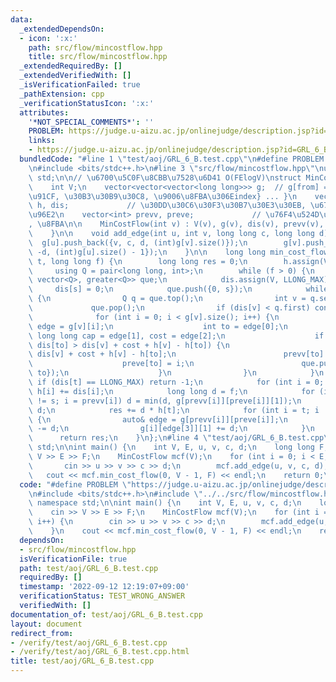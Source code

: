 ```yaml
---
data:
  _extendedDependsOn:
  - icon: ':x:'
    path: src/flow/mincostflow.hpp
    title: src/flow/mincostflow.hpp
  _extendedRequiredBy: []
  _extendedVerifiedWith: []
  _isVerificationFailed: true
  _pathExtension: cpp
  _verificationStatusIcon: ':x:'
  attributes:
    '*NOT_SPECIAL_COMMENTS*': ''
    PROBLEM: https://judge.u-aizu.ac.jp/onlinejudge/description.jsp?id=GRL_6_B
    links:
    - https://judge.u-aizu.ac.jp/onlinejudge/description.jsp?id=GRL_6_B
  bundledCode: "#line 1 \"test/aoj/GRL_6_B.test.cpp\"\n#define PROBLEM \"https://judge.u-aizu.ac.jp/onlinejudge/description.jsp?id=GRL_6_B\"\
    \n#include <bits/stdc++.h>\n#line 3 \"src/flow/mincostflow.hpp\"\nusing namespace\
    \ std;\n\n// \u6700\u5C0F\u8CBB\u7528\u6D41 O(FElogV)\nstruct MinCostFlow {\n\
    \    int V;\n    vector<vector<vector<long long>>> g;  // g[from] = {{to, \u5BB9\
    \u91CF, \u30B3\u30B9\u30C8, \u9006\u8FBA\u306Eindex} ... }\n    vector<long long>\
    \ h, dis;             // \u30DD\u30C6\u30F3\u30B7\u30E3\u30EB, \u6700\u77ED\u8DDD\
    \u96E2\n    vector<int> prevv, preve;             // \u76F4\u524D\u306E\u9802\u70B9\
    , \u8FBA\n\n    MinCostFlow(int v) : V(v), g(v), dis(v), prevv(v), preve(v) {\n\
    \    }\n\n    void add_edge(int u, int v, long long c, long long d) {\n      \
    \  g[u].push_back({v, c, d, (int)g[v].size()});\n        g[v].push_back({u, 0,\
    \ -d, (int)g[u].size() - 1});\n    }\n\n    long long min_cost_flow(int s, int\
    \ t, long long f) {\n        long long res = 0;\n        h.assign(V, 0);\n   \
    \     using Q = pair<long long, int>;\n        while (f > 0) {\n            priority_queue<Q,\
    \ vector<Q>, greater<Q>> que;\n            dis.assign(V, LLONG_MAX);\n       \
    \     dis[s] = 0;\n            que.push({0, s});\n            while (que.size())\
    \ {\n                Q q = que.top();\n                int v = q.second;\n   \
    \             que.pop();\n                if (dis[v] < q.first) continue;\n  \
    \              for (int i = 0; i < g[v].size(); i++) {\n                    auto\
    \ edge = g[v][i];\n                    int to = edge[0];\n                   \
    \ long long cap = edge[1], cost = edge[2];\n                    if (cap > 0 and\
    \ dis[to] > dis[v] + cost + h[v] - h[to]) {\n                        dis[to] =\
    \ dis[v] + cost + h[v] - h[to];\n                        prevv[to] = v;\n    \
    \                    preve[to] = i;\n                        que.push({dis[to],\
    \ to});\n                    }\n                }\n            }\n           \
    \ if (dis[t] == LLONG_MAX) return -1;\n            for (int i = 0; i < V; i++)\
    \ h[i] += dis[i];\n            long long d = f;\n            for (int i = t; i\
    \ != s; i = prevv[i]) d = min(d, g[prevv[i]][preve[i]][1]);\n            f -=\
    \ d;\n            res += d * h[t];\n            for (int i = t; i != s; i = prevv[i])\
    \ {\n                auto& edge = g[prevv[i]][preve[i]];\n                edge[1]\
    \ -= d;\n                g[i][edge[3]][1] += d;\n            }\n        }\n  \
    \      return res;\n    }\n};\n#line 4 \"test/aoj/GRL_6_B.test.cpp\"\nusing namespace\
    \ std;\n\nint main() {\n    int V, E, u, v, c, d;\n    long long F;\n    cin >>\
    \ V >> E >> F;\n    MinCostFlow mcf(V);\n    for (int i = 0; i < E; i++) {\n \
    \       cin >> u >> v >> c >> d;\n        mcf.add_edge(u, v, c, d);\n    }\n \
    \   cout << mcf.min_cost_flow(0, V - 1, F) << endl;\n    return 0;\n}\n"
  code: "#define PROBLEM \"https://judge.u-aizu.ac.jp/onlinejudge/description.jsp?id=GRL_6_B\"\
    \n#include <bits/stdc++.h>\n#include \"../../src/flow/mincostflow.hpp\"\nusing\
    \ namespace std;\n\nint main() {\n    int V, E, u, v, c, d;\n    long long F;\n\
    \    cin >> V >> E >> F;\n    MinCostFlow mcf(V);\n    for (int i = 0; i < E;\
    \ i++) {\n        cin >> u >> v >> c >> d;\n        mcf.add_edge(u, v, c, d);\n\
    \    }\n    cout << mcf.min_cost_flow(0, V - 1, F) << endl;\n    return 0;\n}\n"
  dependsOn:
  - src/flow/mincostflow.hpp
  isVerificationFile: true
  path: test/aoj/GRL_6_B.test.cpp
  requiredBy: []
  timestamp: '2022-09-12 12:19:07+09:00'
  verificationStatus: TEST_WRONG_ANSWER
  verifiedWith: []
documentation_of: test/aoj/GRL_6_B.test.cpp
layout: document
redirect_from:
- /verify/test/aoj/GRL_6_B.test.cpp
- /verify/test/aoj/GRL_6_B.test.cpp.html
title: test/aoj/GRL_6_B.test.cpp
---
```

